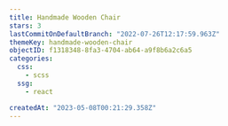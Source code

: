 ```yaml
---
title: Handmade Wooden Chair
stars: 3
lastCommitOnDefaultBranch: "2022-07-26T12:17:59.963Z"
themeKey: handmade-wooden-chair
objectID: f1318348-8fa3-4704-ab64-a9f8b6a2c6a5
categories:
  css:
    - scss
  ssg:
    - react

createdAt: "2023-05-08T00:21:29.358Z"
---
```

